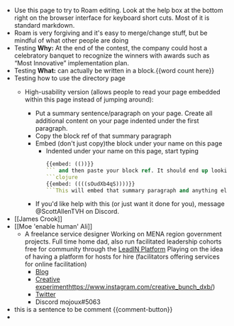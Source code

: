 - Use this page to try to Roam editing. Look at the help box at the bottom right on the browser interface for keyboard short cuts. Most of it is standard markdown.
- Roam is very forgiving and it's easy to merge/change stuff, but be mindful of what other people are doing
- Testing **Why:** At the end of the contest, the company could host a celebratory banquet to recognize the winners with awards such as “Most Innovative” implementation plan.
- Testing **What:** can actually be written in a block.{{word count here}}
- Testing how to use the directory page 
    - High-usability version (allows people to read your page embedded within this page instead of jumping around):
      
        - Put a summary sentence/paragraph on your page. Create all additional content on your page indented under the first paragraph.
        - Copy the block ref of that summary paragraph
        - Embed (don't just copy)the block under your name on this page
            - Indented under your name on this page, start typing 
              ```clojure
              {{embed: (())}}
              ``` and then paste your block ref. It should end up looking something like this: 
              ```clojure
              {{embed: ((((sOudXb4qS))))}}
              ```This will embed that summary paragraph and anything else under it here on this page. You can then edit it in either place.
        - If you'd like help with this (or just want it done for you), message @ScottAllenTVH on Discord.
- [[James Crook]]
- [[Moe 'enable human' Ali]]
    - A freelance service designer Working on MENA region government projects. Full time home dad, also run facilitated leadership cohorts free for community through the [LeadIN Platform](https://www.lead-in.co) Playing on the idea of having a platform for hosts for hire (facilitators offering services for online facilitation)
        - [Blog](https://moemusings.com/)  
        - [Creative experiment]()https://www.instagram.com/creative_bunch_dxb/)
        - [Twitter](https://twitter.com/moedothmuse) 
        - Discord mojoux#5063
- this is a sentence to be comment {{comment-button}}
- 
